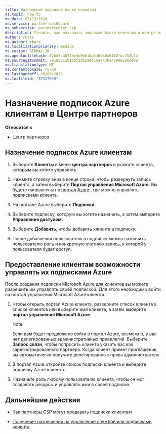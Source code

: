 ```yaml
---
title: Назначение подписок Azure клиентам
ms.topic: how-to
ms.date: 05/13/2020
ms.service: partner-dashboard
ms.subservice: partnercenter-csp
description: Узнайте, как назначать подписки Azure клиентам в центре партнеров и как разрешить клиентам управлять собственными подписками.
author: rbars
ms.author: rbars
ms.localizationpriority: medium
ms.custom: SEOMAY.20
ms.openlocfilehash: 02bd7ca573be4b0b61da546f66c6102fbc752c2d
ms.sourcegitcommit: 7e19c211b1d5f2db2a4c56a743b14c8485decd99
ms.translationtype: MT
ms.contentlocale: ru-RU
ms.lasthandoff: 08/03/2020
ms.locfileid: "87527690"
---
```

# <a name="assigning-azure-subscriptions-to-customers-in-partner-center"></a>Назначение подписок Azure клиентам в Центре партнеров

**Относится к**

- Центр партнеров

## <a name="assign-azure-subscriptions-to-your-customers"></a>Назначение подписок Azure клиентам

1. Выберите **Клиенты** в меню **центра партнеров** и укажите клиента, которым вы хотите управлять.

2. Нажмите стрелку вниз в конце строки, чтобы развернуть запись клиента, а затем выберите **Портал управления Microsoft Azure**. Вы будете направлены на [портал Azure](https://portal.azure.com/) , где можно управлять подписками клиента.

3. На портале Azure выберите **Подписки**.

4. Выберите подписку, которую вы хотите назначить, а затем выберите **Управление доступом**.

5. Выберите **Добавить**, чтобы добавить клиента в подписку. 

6. После добавления пользователя в подписку можно назначить пользователю роль и конкретную учетную запись, к которой у пользователя будет доступ.

## <a name="enable-customers-to-manage-their-azure-subscriptions"></a>Предоставление клиентам возможности управлять их подписками Azure

После создания подписки Microsoft Azure для клиентов вы можете разрешить им управлять своей подпиской. Для этого необходимо войти на портал управления Microsoft Azure клиента. 

1. Чтобы открыть портал Azure клиента, разверните список клиента в списке клиентов или выберите имя клиента, а затем выберите **портал управления Microsoft Azure**.

   > [!NOTE]  
   > Если вам будет предложено войти в портал Azure, возможно, у вас нет делегированных административных привилегий. Выберите **Запрос связи**, чтобы попросить клиента указать вас как зарегистрированного партнера. Когда клиент примет приглашение, вы автоматически получите делегированные права администратора.

2. В портал Azure откройте список подписки клиента и выберите подписку Azure клиента.

3. Назначьте роль любому пользователю клиента, чтобы он мог создавать ресурсы и управлять ими в своей подписке.

## <a name="next-steps"></a>Дальнейшие действия

- [Как партнеры CSP могут продавать подписки клиентам](customer-subscriptions.md)

- [Получение разрешений на управление службой или подписками клиента](customers-revoke-admin-privileges.md)
